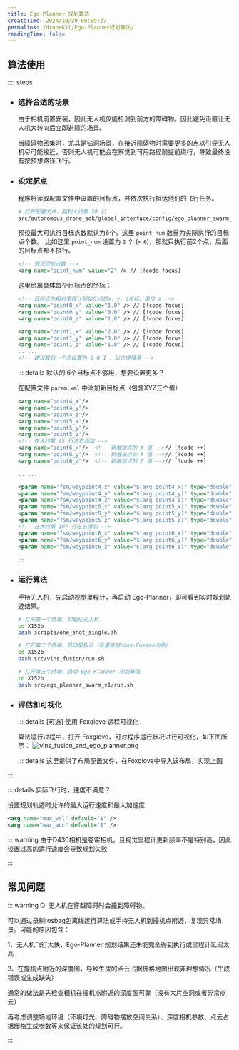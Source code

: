 ```yaml
---
title: Ego-Planner 规划算法
createTime: 2024/10/20 00:09:27
permalink: /droneKit/Ego-Planner规划算法/
readingTime: false
---
```


## 算法使用

:::: steps

- ### 选择合适的场景
    由于相机前置安装，因此无人机仅能检测到前方的障碍物。因此避免设置让无人机大转向后立即避障的场景。

    当障碍物密集时，尤其是钻洞场景，在接近障碍物时需要更多的点以引导无人机尽可能接近，否则无人机可能会在察觉到可用路径前提前绕行，导致最终没有按预想路径飞行。
    <!-- TODO(Derkai): 这里需要更新一个视频对比不同障碍物、膨胀系数的影响 -->
    
- ### 设定航点
    程序将读取配置文件中设置的目标点，并依次执行抵达他们的飞行任务。
    ```bash
    # 打开配置文件，翻到大约第 20 行
    src/autonomous_drone_sdk/global_interface/config/ego_planner_swarm_v1/param.xml
    ```

    预设最大可执行目标点数默认为6个。这里 `point_num` 数量为实际执行的目标点个数。
    比如这里 `point_num` 设置为 `2` 个 (< `6`)，那就只执行前2个点，后面的目标点都不执行。
    ```xml
    <!-- 预设目标点数 -->
    <arg name="point_num" value="2" /> // [!code focus]
    ```

    这里给出具体每个目标点的坐标：
    ```xml
    <!-- 目标点为相对里程计初始化点的x、y、z坐标，单位 m -->
    <arg name="point0_x" value="1.0" /> // [!code focus]
    <arg name="point0_y" value="0.0" /> // [!code focus]
    <arg name="point0_z" value="1.0" /> // [!code focus]

    <arg name="point1_x" value="2.0" /> // [!code focus]
    <arg name="point1_y" value="0.0" /> // [!code focus]
    <arg name="point1_z" value="1.0" /> // [!code focus]
    ......
    <!-- 建议最后一个点设置为 0 0 1 ，以方便降落 -->
    ```
    ::: details 默认的 6个目标点不够用，想要设置更多？

    在配置文件 `param.xml` 中添加新目标点（包含XYZ三个值）
    ```xml
    <arg name="point4_x"/> 
    <arg name="point4_y"/> 
    <arg name="point4_z"/> 
    <arg name="point5_x"/> 
    <arg name="point5_y"/> 
    <arg name="point5_z"/> 
    <!-- 在大约第 45 行左右添加 -->
    <arg name="point6_x"/>  <!-- 新增加点的 X 值 -->// [!code ++]
    <arg name="point6_y"/>  <!-- 新增加点的 Y 值 -->// [!code ++]
    <arg name="point6_z"/>  <!-- 新增加点的 Z 值 -->// [!code ++]

    ......

    <param name="fsm/waypoint4_x" value="$(arg point4_x)" type="double"/>
    <param name="fsm/waypoint4_y" value="$(arg point4_y)" type="double"/>
    <param name="fsm/waypoint4_z" value="$(arg point4_z)" type="double"/>
    <param name="fsm/waypoint5_x" value="$(arg point5_x)" type="double"/>
    <param name="fsm/waypoint5_y" value="$(arg point5_y)" type="double"/>
    <param name="fsm/waypoint5_z" value="$(arg point5_z)" type="double"/>
    <!-- 在大约第 107 行左右添加 -->
    <param name="fsm/waypoint6_x" value="$(arg point6_x)" type="double"/>  <!-- 新增加点的 X -->// [!code ++]
    <param name="fsm/waypoint6_y" value="$(arg point6_y)" type="double"/>  <!-- 新增加点的 Y -->// [!code ++]
    <param name="fsm/waypoint6_z" value="$(arg point6_z)" type="double"/>  <!-- 新增加点的 Z -->// [!code ++]

    ```

    :::

- ### 运行算法
    手持无人机，先启动视觉里程计，再启动 Ego-Planner，即可看到实时规划轨迹结果。
    ```bash
    # 打开第一个终端，初始化无人机
    cd X152b
    bash scripts/one_shot_single.sh

    # 打开第二个终端，启动里程计（这里使用Vins-Fusion为例）
    cd X152b
    bash src/vins_fusion/run.sh

    # 打开第三个终端，启动 Ego-Planner 规划算法
    cd X152b
    bash src/ego_planner_swarm_v1/run.sh
    ```

- ### 评估和可视化
    ::: details [可选] 使用 Foxglove 远程可视化

    算法运行过程中，打开 Foxglove，可对程序运行状况进行可视化，如下图所示：
    ![vins_fusion_and_ego_planner.png](https://emnavi-doc-img.oss-cn-beijing.aliyuncs.com/emnavi_assets/intro/vins_fusion_and_ego_planner.png)

    ::: details 这里提供了布局配置文件，在Foxglove中导入该布局，实现上图
    <LinkCard title="点击下载本例中的 Foxglove 布局图（需解压后导入）" href="https://emnavi-doc-img.oss-cn-beijing.aliyuncs.com/emnavi_video/intro/foxglove_VINS-Fusion.zip" > </LinkCard>

::::

::: details 实际飞行时，速度不满意？

设置规划轨迹时允许的最大运行速度和最大加速度
```xml
<arg name="max_vel" default="1" />
<arg name="max_acc" default="1" />
```
::: warning 由于D430相机是卷帘相机，且视觉里程计更新频率不是特别高，因此设置过高的运行速度会导致规划失败

:::



## 常见问题

::: warning Q: 无人机在穿越障碍时会撞到障碍物。

可以通过录制rosbag包离线运行算法或手持无人机到撞机点附近，复现异常场景。可能的原因包含：

1、无人机飞行太快，Ego-Planner 规划结果还未能完全得到执行或里程计延迟太高

2、在撞机点附近的深度图，导致生成的点云占据栅格地图出现非理想情况（生成错误或生成缺失）

通常的做法是先检查相机在撞机点附近的深度图可靠（没有大片空洞或者异常点云）

再考虑调整场地环境（环境灯光、障碍物摆放空间关系）、深度相机参数、点云占据栅格生成参数等来保证该处的规划可行。

:::